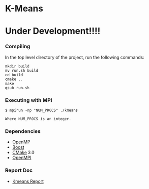 # K-Means

# Under Development!!!!

### Compiling
In the top level directory of the project, run the following commands:
```
mkdir build
mv run.sh build
cd build
cmake ..
make
qsub run.sh
```

### Executing with MPI
```
$ mpirun -np "NUM_PROCS" ./kmeans

Where NUM_PROCS is an integer.
```

### Dependencies
- [OpenMP](https://www.openmp.org/)
- [Boost](https://www.boost.org/)
- [CMake](https://cmake.org/) 3.0
- [OpenMPI](https://www.open-mpi.org/)

### Report Doc
- [Kmeans Report](https://docs.google.com/document/d/16eGwxOLUhvTCcHL0FJ_clUwuB37_pZPFDyxGHFDVrWA/edit?usp=sharing)

